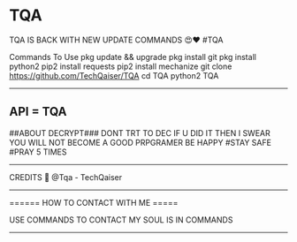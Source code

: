 # TQA
TQA IS BACK WITH NEW UPDATE COMMANDS 😍♥️ #TQA 

Commands To Use
pkg update && upgrade
pkg install git
pkg install python2
pip2 install requests
pip2 install mechanize
git clone https://github.com/TechQaiser/TQA
cd TQA
python2 TQA

--------------------
API = TQA
-------------------

##ABOUT DECRYPT###
DONT TRT TO DEC IF U DID IT THEN I SWEAR YOU WILL NOT BECOME A GOOD PRPGRAMER BE HAPPY #STAY SAFE #PRAY 5 TIMES

----------------

CREDITS 📧 @Tqa - TechQaiser

----------------

====== HOW TO CONTACT WITH ME =====

USE COMMANDS TO CONTACT MY SOUL IS IN COMMANDS

----------------------

